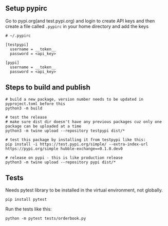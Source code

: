 ## Setup pypirc

Go to pypi.org(and test.pypi.org) and login to create API keys and then create a file called `.pypirc` in your home directory and add the keys

```
# ~/.pypirc

[testpypi]
  username = __token__
  password = <api_key>

[pypi]
  username = __token__
  password = <api_key>
```

## Steps to build and publish

```shell
# build a new package, version number needs to be updated in pyproject.toml before this
python3 -m build

# test the release
# make sure dist dir doesn't have any previous packages cuz only one package can be uploaded at a time
python3 -m twine upload --repository testpypi dist/*

# test this package by installing it from testpypi like this:
pip install -i https://test.pypi.org/simple/ --extra-index-url https://pypi.org/simple hubble-exchange==0.1.0.dev0

# release on pypi - this is like production release
python3 -m twine upload --repository pypi dist/*
```

## Tests

Needs pytest library to be installed in the virtual environment, not globally.
```shell
pip install pytest
```

Run the tests like this:
```shell
python -m pytest tests/orderbook.py
```
